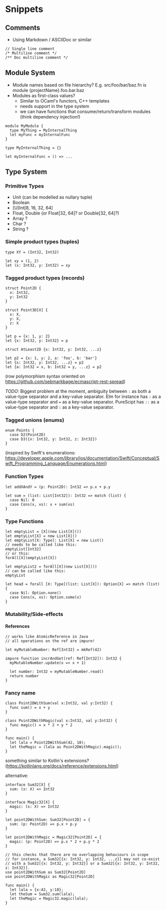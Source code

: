 # Snippets

## Comments

- Using Markdown / ASCIIDoc or similar

```
// Single line comment
/* Multiline comment */
/** Doc multiline comment */
```

## Module System

- Module names based on file hierarchy? E.g. src/foo/bar/baz.fn is module {projectName}.foo.bar.baz
- Modules as first-class values?
  - Similar to OCaml's functors, C++ templates
  - needs support in the type system
  - we can have functions that consume/return/transform modules (think dependency injection!)

```
module MyModule {
  type MyThing = MyInternalThing
  let myFunc = myInternalFunc
}

type MyInternalThing = {}

let myInternalFunc = () => ...
```

## Type System

### Primitive Types
 - Unit (can be modelled as nullary tuple)
 - Boolean
 - [U]Int[8, 16, 32, 64]
 - Float, Double (or Float[32, 64]? or Double[32, 64]?)
 - Array<primitive type> ?
 - Char ?
 - String ?

### Simple product types (tuples)

```
type XY = (Int32, Int32)

let xy = (1, 2)
let (x: Int32, y: Int32) = xy
```

### Tagged product types (records)

```
struct Point2D {
  x: Int32,
  y: Int32
}

struct Point3D[X] {
  x: X,
  y: X,
  z: X
}

let p = {x: 1, y: 2}
let {x: Int32, y: Int32} = p

struct AtLeast2D {x: Int32, y: Int32, ...z}

let p2 = {x: 1, y: 2, a: 'foo', b: 'bar'}
let {x: Int32, y: Int32, ...z} = p2
let {a: Int32 = x, b: Int32 = y, ...z} = p2
```

(row polymorphism syntax oriented on https://github.com/sebmarkbage/ecmascript-rest-spread)

*TODO:* Biggest problem at the moment, ambiguity between `:` as both a value-type separator and a key-value separator. Elm for instance has `:` as a value-type separator and `=` as a key-value separator. PureScipt has `::` as a value-type separator and `:` as a key-value separator.

### Tagged unions (enums)

```
enum Points {
  case D2(Point2D)
  case D3({x: Int32, y: Int32, z: Int32})
}
```

(inspired by Swift's enumerations: https://developer.apple.com/library/ios/documentation/Swift/Conceptual/Swift_Programming_Language/Enumerations.html)

### Function Types

```
let addXAndY = (p: Point2D): Int32 => p.x + p.y
```

```
let sum = (list: List[Int32]): Int32 => match (list) {
  case Nil: 0
  case Cons(x, xs): x + sum(xs) 
}
```

### Type Functions

```
let emptyList = [X](new List[X]())
let emptyList[X] = new List[X]()
let emptyList[X: Type]: List[X] = new List()
// needs to be called like this:
emptyList[Int32]
// or this:
forAll[X](emptyList[X])

let emptyList2 = forAll[X](new List[X]())
// can be called like this:
emptyList
```

```
let head = forall [X: Type](list: List[X]): Option[X] => match (list) {
  case Nil: Option.none()
  case Cons(x, xs): Option.some(x) 
}
```

### Mutability/Side-effects

#### References

```
// works like AtomicReference in Java
// all operations on the ref are impure!

let myMutableNumber: Ref[Int32] = mkRef(42)

impure function incrAndGet(ref: Ref[Int32]): Int32 {
  myMutableNumber.update(x => x + 1)

  let number: Int32 = myMutableNumber.read()
  return number
}
```

### Fancy name

```
class Point2DWithSum(val x:Int32, val y:Int32) {
  func sum() = x + y
}

class Point2DWithMagic(val x:Int32, val y:Int32) {
  func magic() = x * 2 + y * 2
}

func main() {
  let lala = Point2DWithSum(42, 18);
  let theMagic = (lala as Point2DWithMagic).magic();
}
```

something similar to Kotlin's extensions? (https://kotlinlang.org/docs/reference/extensions.html)

alternative:

```
interface Sum32[X] {
  sum: (x: X) => Int32
}

interface Magic32[X] {
  magic: (x: X) => Int32
}

let point2DWithSum: Sum32[Point2D] = {
  sum: (p: Point2D) => p.x + p.y
}

let point2DWithMagic = Magic32[Point2D] = {
  magic: (p: Point2D) => p.x * 2 + p.y * 2
}

// this checks that there are no overlapping behaviours in scope
// for instance, a Sum32[{x: Int32, y: Int32, ...z}] may not co-exist
// with a Sum32[{x: Int32, y: Int32}] or a Sum32[{x: Int32, y: Int32, z: Int32}].
use point2DWithSum as Sum32[Point2D]
use point2DWithMagic as Magic32[Point2D]

func main() {
  let lala = {x:42, y:18};
  let theSum = Sum32.sum(lala);
  let theMagic = Magic32.magic(lala);
}
```
